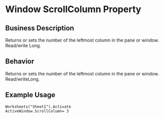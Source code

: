 # Window ScrollColumn Property

## Business Description
Returns or sets the number of the leftmost column in the pane or window. Read/write Long.

## Behavior
Returns or sets the number of the leftmost column in the pane or window. Read/writeLong.

## Example Usage
```vba
Worksheets("Sheet1").Activate 
ActiveWindow.ScrollColumn= 3
```